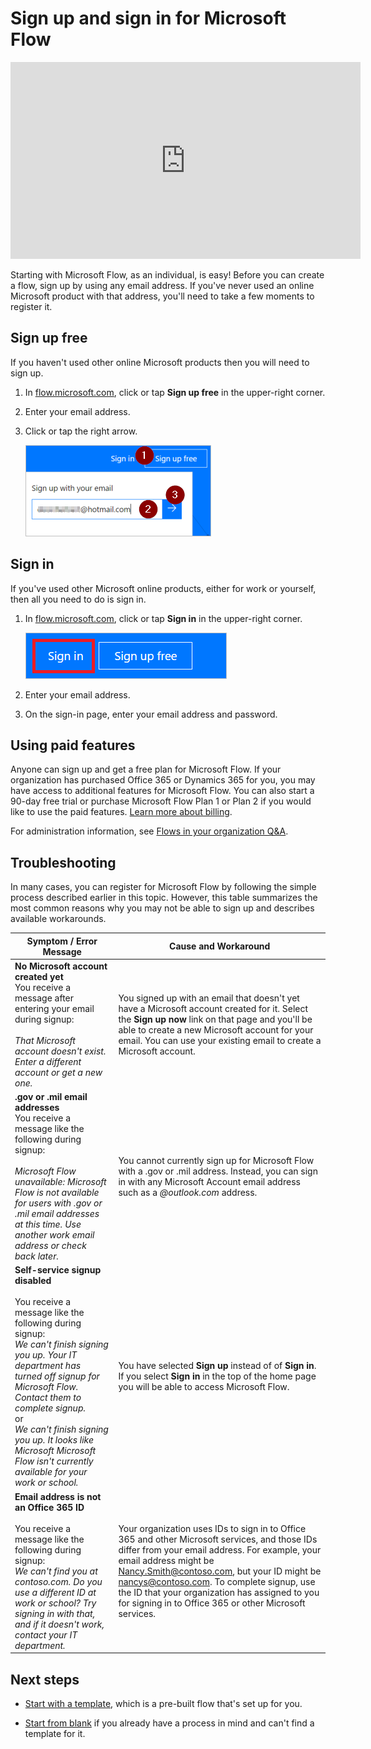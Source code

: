 <properties
    pageTitle="Sign up and sign in | Microsoft Flow"
    description="Sign up and sign into Microsoft Flow, and troubleshoot issues with this process."
    services=""
    suite="flow"
    documentationCenter="na"
    authors="anjlic"
    manager="anneta"
    editor=""
    tags=""/>

<tags
   ms.service="flow"
   ms.devlang="na"
   ms.topic="article"
   ms.tgt_pltfrm="na"
   ms.workload="na"
   ms.date="10/24/2016"
   ms.author="anjlic"/>

# Sign up and sign in for Microsoft Flow #

<iframe width="560" height="315" src="https://www.youtube.com/embed/cRkmSZrctLc?list=PL8nfc9haGeb55I9wL9QnWyHp3ctU2_ThF" frameborder="0" allowfullscreen></iframe>

Starting with Microsoft Flow, as an individual, is easy! Before you can create a flow, sign up by using any email address. If you've never used an online Microsoft product with that address, you'll need to take a few moments to register it.

## Sign up free ##

If you haven't used other online Microsoft products then you will need to sign up.

1. In [flow.microsoft.com](https://flow.microsoft.com), click or tap **Sign up free** in the upper-right corner.

1. Enter your email address.

1. Click or tap the right arrow.

     ![Sign-up link](./media/sign-up-sign-in/signup.png)

## Sign in ##

If you've used other Microsoft online products, either for work or yourself, then all you need to do is sign in.

1. In [flow.microsoft.com](https://flow.microsoft.com), click or tap **Sign in** in the upper-right corner.

     ![Sign-in link](./media/sign-up-sign-in/signin.png)

1. Enter your email address.

1. On the sign-in page, enter your email address and password.

## Using paid features ##

Anyone can sign up and get a free plan for Microsoft Flow. If your organization has purchased Office 365 or Dynamics 365 for you, you may have access to additional features for Microsoft Flow. You can also start a 90-day free trial or purchase Microsoft Flow Plan 1 or Plan 2 if you would like to use the paid features. [Learn more about billing](billing-questions.md).

For administration information, see [Flows in your organization Q&A](organization-q-and-a.md).

## Troubleshooting ##

In many cases, you can register for Microsoft Flow by following the simple process described earlier in this topic. However, this table summarizes the most common reasons why you may not be able to sign up and describes available workarounds.

| Symptom / Error Message | Cause and Workaround |
|  --------------------------------- | -------------------------------|
| **No Microsoft account created yet** <br> You receive a message after entering your email during signup:<br><br> *That Microsoft account doesn't exist. Enter a different account or get a new one.* | You signed up with an email that doesn't yet have a Microsoft account created for it. Select the **Sign up now** link on that page and you'll be able to create a new Microsoft account for your email. You can use your existing email to create a Microsoft account. |
| **.gov or .mil email addresses**<br>You receive a message like the following during signup:<br><br>*Microsoft Flow unavailable: Microsoft Flow is not available for users with .gov or .mil email addresses at this time. Use another work email address or check back later.* | You cannot currently sign up for Microsoft Flow with a .gov or .mil address. Instead, you can sign in with any Microsoft Account email address such as a *@outlook.com* address. |
| **Self-service signup disabled**<br><br>You receive a message like the following during signup:<br>*We can't finish signing you up. Your IT department has turned off signup for Microsoft Flow. Contact them to complete signup.* <br>or<br> *We can't finish signing you up. It looks like Microsoft Microsoft Flow isn't currently available for your work or school.* | You have selected **Sign up** instead of of **Sign in**. If you select **Sign in** in the top of the home page you will be able to access Microsoft Flow. |
| **Email address is not an Office 365 ID**<br><br>You receive a message like the following during signup:<br>*We can't find you at contoso.com.  Do you use a different ID at work or school? Try signing in with that, and if it doesn't work, contact your IT department.* | Your organization uses IDs to sign in to Office 365 and other Microsoft services, and those IDs differ from your email address. For example, your email address might be Nancy.Smith@contoso.com, but your ID might be nancys@contoso.com. To complete signup, use the ID that your organization has assigned to you for signing in to Office 365 or other Microsoft services. |

## Next steps ##

- [Start with a template](get-started-logic-template.md), which is a pre-built flow that's set up for you.

- [Start from blank](get-started-logic-flow.md) if you already have a process in mind and can't find a template for it.
